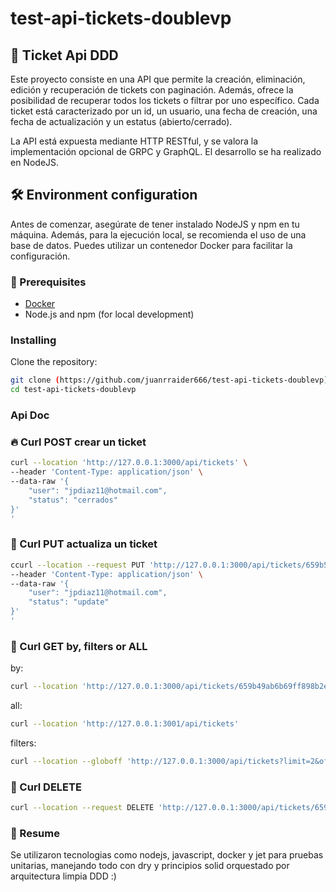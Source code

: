 # test-api-tickets-doublevp

## 🚀 Ticket Api DDD
Este proyecto consiste en una API que permite la creación, eliminación, edición y recuperación de tickets con paginación. Además, ofrece la posibilidad de recuperar todos los tickets o filtrar por uno específico. Cada ticket está caracterizado por un id, un usuario, una fecha de creación, una fecha de actualización y un estatus (abierto/cerrado).

La API está expuesta mediante HTTP RESTful, y se valora la implementación opcional de GRPC y GraphQL. El desarrollo se ha realizado en NodeJS.

## 🛠️ Environment configuration
Antes de comenzar, asegúrate de tener instalado NodeJS y npm en tu máquina. Además, para la ejecución local, se recomienda el uso de una base de datos. Puedes utilizar un contenedor Docker para facilitar la configuración.

### 🐳 Prerequisites
- [Docker](https://www.docker.com/get-started)
- Node.js and npm (for local development)

### Installing

Clone the repository:

```bash
git clone (https://github.com/juanrraider666/test-api-tickets-doublevp)https://github.com/juanrraider666/test-api-tickets-doublevp
cd test-api-tickets-doublevp

```

### Api Doc

### 🔥 Curl POST crear un ticket

```bash
curl --location 'http://127.0.0.1:3000/api/tickets' \
--header 'Content-Type: application/json' \
--data-raw '{
    "user": "jpdiaz11@hotmail.com",
    "status": "cerrados"
}'
'
```
### 🎯 Curl PUT actualiza un ticket

```bash
ccurl --location --request PUT 'http://127.0.0.1:3000/api/tickets/659b5d23ca499b6fcae3fabe' \
--header 'Content-Type: application/json' \
--data-raw '{
    "user": "jpdiaz11@hotmail.com",
    "status": "update"
}'
'
```
### 🎯 Curl GET by, filters or ALL

by: 
```bash
curl --location 'http://127.0.0.1:3000/api/tickets/659b49ab6b69ff898b2e8b21'
```
all: 
```bash
curl --location 'http://127.0.0.1:3001/api/tickets'
```
filters: 
```bash
curl --location --globoff 'http://127.0.0.1:3000/api/tickets?limit=2&offset=1&filters=[%0A%20%20{%20%22value%22%3A%20%22c%22%2C%20%22field%22%3A%20%22status%22%2C%20%22operator%22%3A%20%22CONTAINS%22%20}%0A%0A]'
```

### 🔖 Curl DELETE

```bash
curl --location --request DELETE 'http://127.0.0.1:3000/api/tickets/659b5d23ca499b6fcae3fabe'
```

### 🎥 Resume
Se utilizaron tecnologias como nodejs, javascript, docker y jet para pruebas unitarias, manejando todo con dry y principios solid orquestado por arquitectura limpia DDD :)
